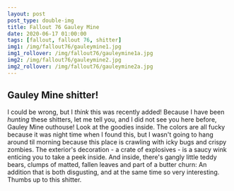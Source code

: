 ```yaml
---
layout: post
post_type: double-img
title: Fallout 76 Gauley Mine
date: 2020-06-17 01:00:00
tags: [fallout, fallout 76, shitter]
img1: /img/fallout76/gauleymine1.jpg
img1_rollover: /img/fallout76/gauleymine1a.jpg
img2: /img/fallout76/gauleymine2.jpg
img2_rollover: /img/fallout76/gauleymine2a.jpg
---
```

## Gauley Mine shitter!

I could be wrong, but I *think* this was recently added! Because I have been *hunting* these shitters, let me tell you, and I did not see you here before, Gauley Mine outhouse! Look at the goodies inside. The colors are all fucky because it was night time when I found this, but I wasn't going to hang around til morning because this place is crawling with icky bugs and crispy zombies. The exterior's decoration - a crate of explosives - is a saucy wink enticing you to take a peek inside. And inside, there's gangly little teddy bears, clumps of matted, fallen leaves and part of a butter churn: An addition that is both disgusting, and at the same time so very interesting. Thumbs up to this shitter. 
